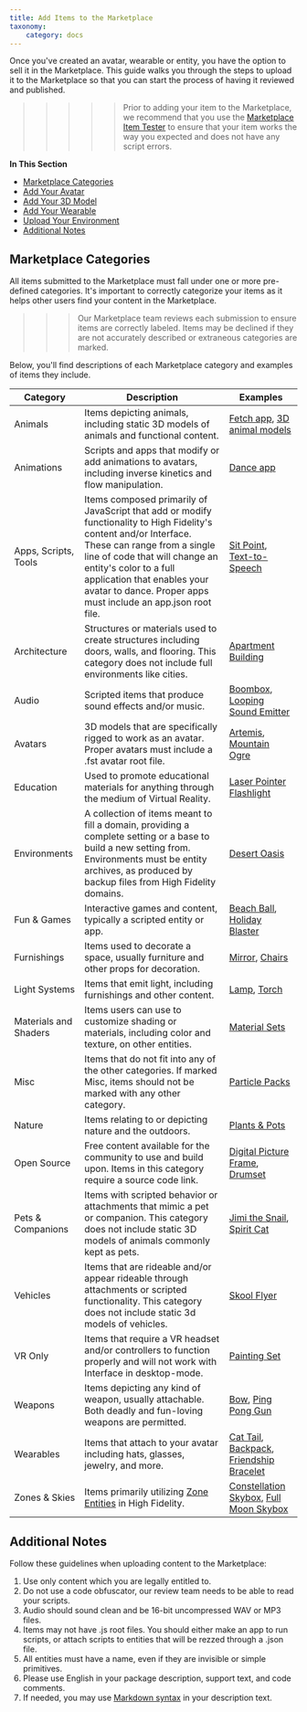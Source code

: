 ```yaml
---
title: Add Items to the Marketplace
taxonomy:
    category: docs
---
```


Once you've created an avatar, wearable or entity, you have the option to sell it in the Marketplace. This guide walks you through the steps to upload it to the Marketplace so that you can start the process of having it reviewed and published. 
>>>>>Prior to adding your item to the Marketplace, we recommend that you use the [Marketplace Item Tester](../../create/tools#marketplace-item-tester) to ensure that your item works the way you expected and does not have any script errors.

**In This Section**
+ [Marketplace Categories](#marketplace-categories)
+ [Add Your Avatar](./upload-avatar)
+ [Add Your 3D Model](./upload-model)
+ [Add Your Wearable](./upload-wearable)
+ [Upload Your Environment](./upload-environment)
+ [Additional Notes](#additional-notes)

## Marketplace Categories
All items submitted to the Marketplace must fall under one or more pre-defined categories. It's important to correctly categorize your items as it helps other users find your content in the Marketplace. 

>>> Our Marketplace team reviews each submission to ensure items are correctly labeled. Items may be declined if they are not accurately described or extraneous categories are marked.

Below, you'll find descriptions of each Marketplace category and examples of items they include.

| Category  |  Description | Examples
|---|---|---|
| Animals | Items depicting animals, including static 3D models of animals and functional content.  | [Fetch app](https://highfidelity.com/marketplace/items/c66bae25-8345-4fd6-86db-bcebdc441827), [3D animal models](https://highfidelity.com/marketplace/items/b86b3a26-8404-4526-9faf-f0a923f4c563) |
| Animations  | Scripts and apps that modify or add animations to avatars, including inverse kinetics and flow manipulation.  | [Dance app](https://highfidelity.com/marketplace/items/9a99c95a-85b3-4a6d-9362-b56ad102ebe5) |
| Apps, Scripts, Tools  | Items composed primarily of JavaScript that add or modify functionality to High Fidelity's content and/or Interface. These can range from a single line of code that will change an entity's color to a full application that enables your avatar to dance. Proper apps must include an app.json root file.  | [Sit Point](https://highfidelity.com/marketplace/items/7a1e051d-7974-4d8e-8756-21382e7397c7), [Text-to-Speech](https://highfidelity.com/marketplace/items/568b183d-db87-4618-9e40-aba840ec3b26) |
| Architecture  | Structures or materials used to create structures including doors, walls, and flooring. This category does not include full environments like cities.  | [Apartment Building](https://highfidelity.com/marketplace/items/2baddb8b-9ac5-47ed-b78c-5a1b2861b004) |
| Audio  | Scripted items that produce sound effects and/or music.  | [Boombox](https://highfidelity.com/marketplace/items/e9da3d33-b937-4e07-bdf8-29dde581dfd1), [Looping Sound Emitter](https://highfidelity.com/marketplace/items/4a29c38c-c091-434e-8085-025f7d299529) |
| Avatars  | 3D models that are specifically rigged to work as an avatar. Proper avatars must include a .fst avatar root file.  | [Artemis](https://highfidelity.com/marketplace/items/e76946cc-c272-4adf-9bb6-02cde0a4b57d), [Mountain Ogre](https://highfidelity.com/marketplace/items/9515f437-f4e1-49a7-b6bf-0423873cd576)
| Education  | Used to promote educational materials for anything through the medium of Virtual Reality.  | [Laser Pointer Flashlight](https://highfidelity.com/marketplace/items/3d0dd29f-dbe7-4f49-8fef-d95619a4b891) 
| Environments  | A collection of items meant to fill a domain, providing a complete setting or a base to build a new setting from. Environments must be entity archives, as produced by backup files from High Fidelity domains.  | [Desert Oasis](https://highfidelity.com/marketplace/items/3b9eb431-564c-4d03-bf1c-4eff7eb93fe0)
| Fun & Games  | Interactive games and content, typically a scripted entity or app.  | [Beach Ball](https://highfidelity.com/marketplace/items/91035a3b-947d-4d03-8226-60d091ae173e), [Holiday Blaster](https://highfidelity.com/marketplace/items/9868f622-0c6b-460b-ad25-94c5521c0b65) |
| Furnishings  | Items used to decorate a space, usually furniture and other props for decoration.  | [Mirror](https://highfidelity.com/marketplace/items/f9085148-02f3-401c-b823-1df9f616f362), [Chairs](https://highfidelity.com/marketplace/items/fbb76479-1663-4914-b8b2-3b657fade384) |
| Light Systems  | Items that emit light, including furnishings and other content.  | [Lamp](https://highfidelity.com/marketplace/items/24629f85-ba4a-4311-9c50-b01c52371193), [Torch](https://highfidelity.com/marketplace/items/8114c307-c949-43fd-8c4d-f7d6b1e5d446) |
| Materials and Shaders  | Items users can use to customize shading or materials, including color and texture, on other entities.  | [Material Sets](https://highfidelity.com/marketplace/items/9e72fe33-61ca-4ca1-b6a5-c76930250634) |
| Misc  | Items that do not fit into any of the other categories. If marked Misc, items should not be marked with any other category. | [Particle Packs](https://highfidelity.com/marketplace/items/87706804-bcc0-4e75-ad16-6e30f2b63700)
| Nature  | Items relating to or depicting nature and the outdoors.  | [Plants & Pots](https://highfidelity.com/marketplace/items/e7a2f0ec-4dda-41d2-b17f-d4784ace27f6) |
| Open Source  | Free content available for the community to use and build upon. Items in this category require a source code link.  | [Digital Picture Frame](https://highfidelity.com/marketplace/items/77f0eb70-beba-49df-9e26-da1740bf6c9a), [Drumset](https://highfidelity.com/marketplace/items/658b506f-ff80-4f66-8dc3-578aa9bc1671) |
| Pets & Companions  | Items with scripted behavior or attachments that mimic a pet or companion. This category does not include static 3D models of animals commonly kept as pets.  | [Jimi the Snail](https://highfidelity.com/marketplace/items/a63c58d9-a8b2-4da7-91d6-ae2f159d218c), [Spirit Cat](https://highfidelity.com/marketplace/items/b86b3a26-8404-4526-9faf-f0a923f4c563) |
| Vehicles  | Items that are rideable and/or appear rideable through attachments or scripted functionality. This category does not include static 3d models of vehicles.  | [Skool Flyer](https://highfidelity.com/marketplace/items/f6ab09e8-8e29-4def-a957-19d8ebeac64c)
| VR Only  | Items that require a VR headset and/or controllers to function properly and will not work with Interface in desktop-mode.   | [Painting Set](https://highfidelity.com/marketplace/items/87d3d0f7-58f6-4e66-b432-66bc91251560)
| Weapons  | Items depicting any kind of weapon, usually attachable. Both deadly and fun-loving weapons are permitted.  | [Bow](https://highfidelity.com/marketplace/items/f03ab3f1-7e87-46ef-a3f0-e362f94a43ea), [Ping Pong Gun](https://highfidelity.com/marketplace/items/d87f440e-b561-4d67-99d3-f6c56c350ea7) |
| Wearables  | Items that attach to your avatar including hats, glasses, jewelry, and more.  | [Cat Tail](https://highfidelity.com/marketplace/items/2e6a5418-e376-4bca-bfcd-712f9790913f), [Backpack](https://highfidelity.com/marketplace/items/908f8de2-2b9a-4abf-a8a1-9a888ae57a15), [Friendship Bracelet](https://highfidelity.com/marketplace/items/f5c66f52-6f33-4303-ac74-6e03df0ab254) |
| Zones & Skies  | Items primarily utilizing [Zone Entities](https://docs.highfidelity.com/create-and-explore/entities/zone-entities) in High Fidelity.  | [Constellation Skybox](https://highfidelity.com/marketplace/items/208ba556-d457-4627-bdb1-2185591c7031), [Full Moon Skybox](https://highfidelity.com/marketplace/items/a8666e3d-01fd-4719-850c-b9c2acc49a65) |


## Additional Notes
Follow these guidelines when uploading content to the Marketplace: 

1. Use only content which you are legally entitled to.
2. Do not use a code obfuscator, our review team needs to be able to read your scripts.
3. Audio should sound clean and be 16-bit uncompressed WAV or MP3 files.
4. Items may not have .js root files. You should either make an app to run scripts, or attach scripts to entities that will be rezzed through a .json file.
5. All entities must have a name, even if they are invisible or simple primitives.
6. Please use English in your package description, support text, and code comments.
7. If needed, you may use [Markdown syntax](../../contribute/write-for-us#markdown-guide) in your description text.
